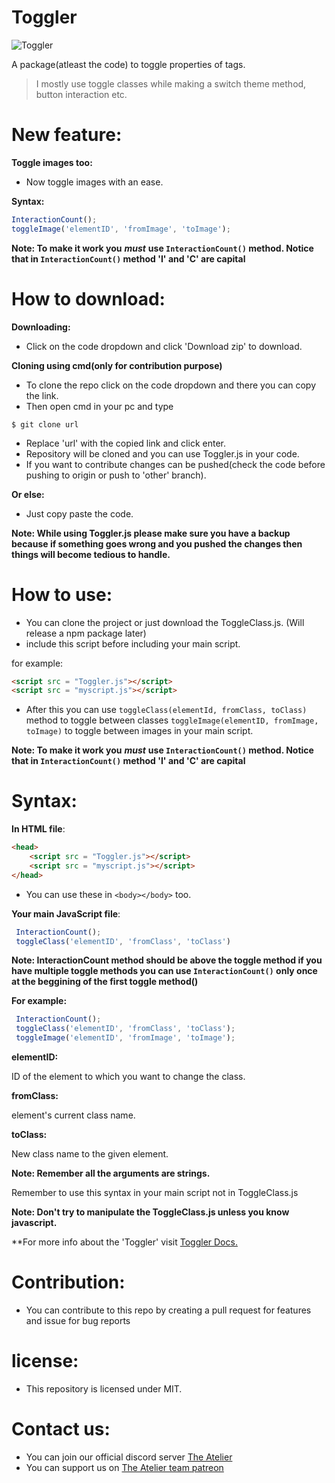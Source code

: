 # Toggler

![Toggler](https://github.com/Chandra-sekhar-pilla/Toggler/blob/main/resouces/toggler%20(small).png "Toggler")

A package(atleast the code) to toggle properties of tags.

> I mostly use toggle classes while making a switch theme method, button interaction etc.

# New feature:

**Toggle images too:**

- Now toggle images with an ease.

**Syntax:**

```js 
InteractionCount();
toggleImage('elementID', 'fromImage', 'toImage');
```

**Note: To make it work you** ***must*** **use `InteractionCount()` method. Notice that in `InteractionCount()` method 'I' and 'C' are capital** 
# How to download:

**Downloading:**

- Click on the code dropdown and click 'Download zip' to download.

**Cloning using cmd(only for contribution purpose)**

- To clone the repo click on the code dropdown and there you can copy the link.
- Then open cmd in your pc and type

```
$ git clone url
```
- Replace 'url' with the copied link and click enter.
- Repository will be cloned and you can use Toggler.js in your code.
- If you want to contribute changes can be pushed(check the code before pushing to origin or push to 'other' branch).

**Or else:**
- Just copy paste the code.

**Note: While using Toggler.js please make sure you have a backup because if something goes wrong and you pushed the changes then things will become tedious to handle.**

# How to use:

- You can clone the project or just download the ToggleClass.js. (Will release a npm package later)
- include this script before including your main script.

for example:
```html
<script src = "Toggler.js"></script>
<script src = "myscript.js"></script>
```
- After this you can use `toggleClass(elementId, fromClass, toClass)` method to toggle between classes `toggleImage(elementID, fromImage, toImage)` to toggle between images in your main script.

**Note: To make it work you** ***must*** **use `InteractionCount()` method. Notice that in `InteractionCount()` method 'I' and 'C' are capital** 

# Syntax:
**In HTML file**:
```html
<head>
    <script src = "Toggler.js"></script>
    <script src = "myscript.js"></script>
</head>
```
- You can use these in `<body></body>` too.

**Your main JavaScript file**:
```js
 InteractionCount();
 toggleClass('elementID', 'fromClass', 'toClass')
```

**Note: InteractionCount method should be above the toggle method if you have multiple toggle methods you can use `InteractionCount()` only once at the beggining of the first toggle method()**

**For example:**

```js
 InteractionCount();
 toggleClass('elementID', 'fromClass', 'toClass');
 toggleImage('elementID', 'fromImage', 'toImage');
```

**elementID:**

ID of the element to which you want to change the class.

**fromClass:**

element's current class name.

**toClass:**

New class name to the given element.

**Note: Remember all the arguments are strings.**

Remember to use this syntax in your main script not in ToggleClass.js

**Note: Don't try to manipulate the ToggleClass.js unless you know javascript.**

**For more info about the 'Toggler' visit [Toggler Docs.](https://the-atelier.ml/Pages/Toggler/toggler.html)
# Contribution:
- You can contribute to this repo by creating a pull request for features and issue for bug reports

# license:
- This repository is licensed under MIT.

# Contact us:
- You can join our official discord server [The Atelier](https://discord.gg/6Mcy5NpSpH)
- You can support us on [The Atelier team patreon](https://www.patreon.com/the_Atelier)